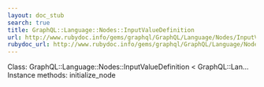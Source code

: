 ```yaml
---
layout: doc_stub
search: true
title: GraphQL::Language::Nodes::InputValueDefinition
url: http://www.rubydoc.info/gems/graphql/GraphQL/Language/Nodes/InputValueDefinition
rubydoc_url: http://www.rubydoc.info/gems/graphql/GraphQL/Language/Nodes/InputValueDefinition
---
```


Class: GraphQL::Language::Nodes::InputValueDefinition < GraphQL::Lan...
Instance methods:
initialize_node

